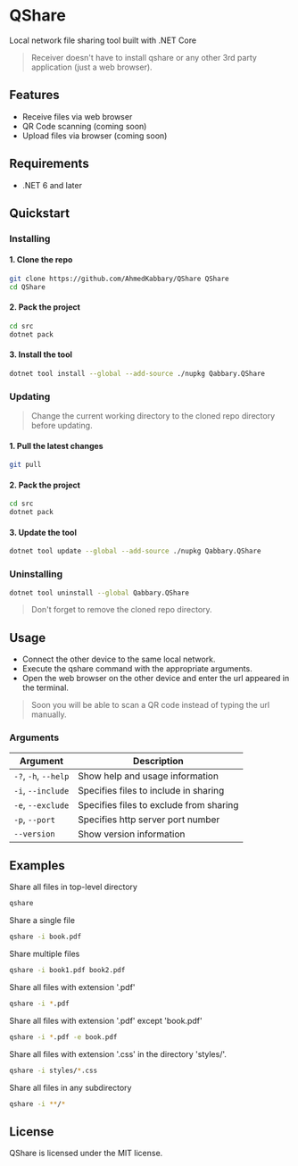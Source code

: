 # QShare

Local network file sharing tool built with .NET Core

> Receiver doesn't have to install qshare or any other 3rd party application (just a web browser).

## Features
+ Receive files via web browser
+ QR Code scanning (coming soon)
+ Upload files via browser (coming soon)

## Requirements
+ .NET 6 and later

## Quickstart

### Installing

#### 1. Clone the repo
```bash
git clone https://github.com/AhmedKabbary/QShare QShare
cd QShare
```

#### 2. Pack the project
```bash
cd src
dotnet pack
```

#### 3. Install the tool
```bash
dotnet tool install --global --add-source ./nupkg Qabbary.QShare
```

### Updating

> Change the current working directory to the cloned repo directory before updating.

#### 1. Pull the latest changes
```bash
git pull
```

#### 2. Pack the project
```bash
cd src
dotnet pack
```

#### 3. Update the tool
```bash
dotnet tool update --global --add-source ./nupkg Qabbary.QShare
```

### Uninstalling

```bash
dotnet tool uninstall --global Qabbary.QShare
```

> Don't forget to remove the cloned repo directory.

## Usage

+ Connect the other device to the same local network.
+ Execute the qshare command with the appropriate arguments.
+ Open the web browser on the other device and enter the url appeared in the terminal.

> Soon you will be able to scan a QR code instead of typing the url manually.

### Arguments
| Argument | Description |
| -------- | ----------- |
| ```-?```, ```-h```, ```--help``` | Show help and usage information |
| ```-i```, ```--include``` | Specifies files to include in sharing |
| ```-e```, ```--exclude``` | Specifies files to exclude from sharing |
| ```-p```, ```--port``` | Specifies http server port number |
| ```--version``` | Show version information |

## Examples

Share all files in top-level directory
```bash
qshare
```

Share a single file
```bash
qshare -i book.pdf
```

Share multiple files
```bash
qshare -i book1.pdf book2.pdf
```

Share all files with extension '.pdf'
```bash
qshare -i *.pdf
```

Share all files with extension '.pdf' except 'book.pdf'
```bash
qshare -i *.pdf -e book.pdf
```

Share all files with extension '.css' in the directory 'styles/'.
```bash
qshare -i styles/*.css
```

Share all files in any subdirectory
```bash
qshare -i **/*
```

## License
QShare is licensed under the MIT license.
